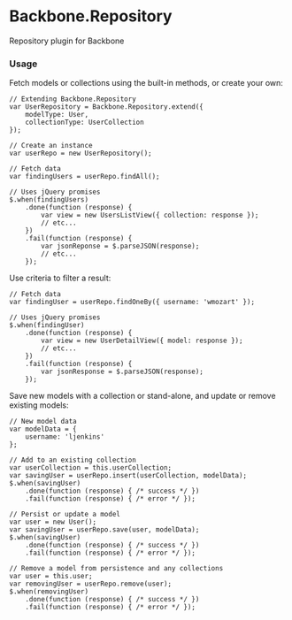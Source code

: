 Backbone.Repository
===================

Repository plugin for Backbone

### Usage

Fetch models or collections using the built-in methods, or create your own:

    // Extending Backbone.Repository
    var UserRepository = Backbone.Repository.extend({
        modelType: User,
        collectionType: UserCollection
    });

    // Create an instance
    var userRepo = new UserRepository();

    // Fetch data
    var findingUsers = userRepo.findAll();

    // Uses jQuery promises
    $.when(findingUsers)
        .done(function (response) {
            var view = new UsersListView({ collection: response });
            // etc...
        })
        .fail(function (response) {
            var jsonReponse = $.parseJSON(response);
            // etc...
        });

Use criteria to filter a result:

    // Fetch data
    var findingUser = userRepo.findOneBy({ username: 'wmozart' });

    // Uses jQuery promises
    $.when(findingUser)
        .done(function (response) {
            var view = new UserDetailView({ model: response });
            // etc...
        })
        .fail(function (response) {
            var jsonResponse = $.parseJSON(response);
        });

Save new models with a collection or stand-alone, and update or remove existing models:

    // New model data
    var modelData = {
        username: 'ljenkins'
    };

    // Add to an existing collection
    var userCollection = this.userCollection;
    var savingUser = userRepo.insert(userCollection, modelData);
    $.when(savingUser)
        .done(function (response) { /* success */ })
        .fail(function (response) { /* error */ });

    // Persist or update a model
    var user = new User();
    var savingUser = userRepo.save(user, modelData);
    $.when(savingUser)
        .done(function (response) { /* success */ })
        .fail(function (response) { /* error */ });

    // Remove a model from persistence and any collections
    var user = this.user;
    var removingUser = userRepo.remove(user);
    $.when(removingUser)
        .done(function (response) { /* success */ })
        .fail(function (response) { /* error */ });
